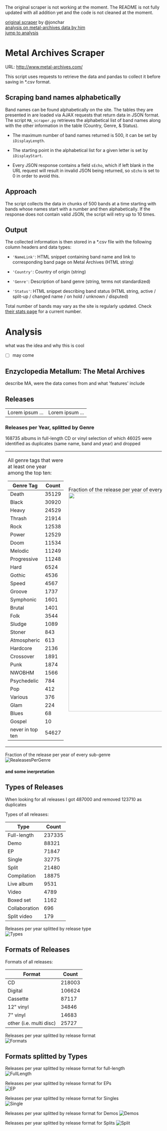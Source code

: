 The original scraper is not working at the moment. The README is not fully updated with all addition yet and the code is not cleaned at the moment.

[original scraper](https://github.com/jonchar/ma-scraper) by @jonchar  
[analysis on metal-archives data by him](https://jonchar.net/notebooks/MA-Exploratory-Analysis/)  
[jump to analysis](https://garbersc.github.io/ma-scraper/#analysis)  

# Metal Archives Scraper

URL: http://www.metal-archives.com/

This script uses requests to retrieve the data and pandas to collect it before
saving in \*.csv format.

## Scraping band names alphabetically

Band names can be found alphabetically on the site. The tables they are
presented in are loaded via AJAX requests that return data in JSON format.
The script `MA_scraper.py` retrieves the alphabetical list of band names
along with the other information in the table (Country, Genre, & Status).

* The maximum number of band names returned is 500, it can be set by
`iDisplayLength`.

* The starting point in the alphabetical list for a given letter is set by
`iDisplayStart`.

* Every JSON response contains a field `sEcho`, which if left blank in the URL
request will result in invalid JSON being returned, so `sEcho` is set to 0 in
order to avoid this.

## Approach

The script collects the data in chunks of 500 bands at a time starting with
bands whose names start with a number and then alphabetically. If the response
does not contain valid JSON, the script will retry up to 10 times.

## Output

The collected information is then stored in a \*.csv file with the following
column headers and data types:

* `'NameLink'`: HTML snippet containing band name and link to corresponding
band page on Metal Archives (HTML string)

* `'Country'`: Country of origin (string)

* `'Genre'`: Description of band genre (string, terms not standardized)

* `'Status'`: HTML snippet describing band status (HTML string, active / split-up / changed
name / on hold / unknown / disputed)

Total number of bands may vary as the site is regularly updated.
Check [their stats page](http://www.metal-archives.com/stats) for a current
number.

# Analysis
what was the idea and why this is cool
- [ ] may come

## Enzyclopedia Metallum: The Metal Archives
describe MA, were the data comes from and what 'features' include

## Releases

<script src="https://cdn.mathjax.org/mathjax/latest/MathJax.js?config=TeX-AMS-MML_HTMLorMML" type="text/javascript"></script>
<table border="0">
 <tr>
    <td>Lorem ipsum ...</td>
    <td>
    Lorem ipsum ...
    </td>
 </tr>
</table>


### Releases per Year, splitted by Genre

168735 albums in full-length CD or vinyl selection of which 46025 were identified as duplicates (same name, band and year) and dropped

<table border="0">
 <tr>
    <td>

All genre tags that were at least one year among the top ten:

Genre Tag     | Count
------------- | -------------
Death         | 35129
Black         | 30920
Heavy         | 24529
Thrash        | 21914
Rock          | 12538
Power         | 12529
Doom          | 11534
Melodic       | 11249
Progressive   | 11248
Hard          |  6524
Gothic        |  4536
Speed         |  4567
Groove        |  1737
Symphonic     |  1601
Brutal        |  1401
Folk          |  3544
Sludge        |  1089
Stoner        |   843
Atmospheric   |   613
Hardcore      |  2136
Crossover     |  1891
Punk          |  1874
NWOBHM        |  1566
Psychedelic   |   784
Pop           |   412
Various       |   376
Glam          |   224
Blues         |    68
Gospel        |    10
never in top ten| 54627  
</td>
    <td>


Fraction of the release per year of every sub-genre 
  <img src="https://raw.githubusercontent.com/garbersc/ma-scraper/master/pics/outputGenreSplits.png" width="700" />  
    </td>
 </tr>
</table>

Fraction of the release per year of every sub-genre  
![RealeasesPerGenre](https://raw.githubusercontent.com/garbersc/ma-scraper/master/pics/outputGenreSplits.png) 

#### and some inerpretation

## Types of Releases

When looking for all releases I got 487000 and removed 123710 as duplicates

Types of all releases:

Type           | Count
---------------|------
Full-length    | 237335
Demo           |  88321
EP             |  71847
Single         |  32775
Split          |  21480
Compilation    |  18875
Live album     |   9531
Video          |   4789
Boxed set      |   1162
Collaboration  |    696
Split video    |    179

Releases per year splitted by release type  
![Types](https://raw.githubusercontent.com/garbersc/ma-scraper/master/pics/TypesPerYear.png)


## Formats of Releases
Formats of all releases:

Format                   | Count
-------------------------|------
CD                       |          218003
Digital                  |          106624
Cassette                 |           87117
12" vinyl                |           34846
7" vinyl                 |           14683
other (i.e. multi disc)	 |	   25727

Releases per year splitted by release format  
![Formats](https://raw.githubusercontent.com/garbersc/ma-scraper/master/pics/FormatsPerYear.png)


## Formats splitted by Types

Releases per year splitted by release format for full-length  
![FullLength](https://raw.githubusercontent.com/garbersc/ma-scraper/master/pics/FormatsOfFull-length.png)

Releases per year splitted by release format for EPs  
![EP](https://raw.githubusercontent.com/garbersc/ma-scraper/master/pics/FormatsOfEP.png)

Releases per year splitted by release format for Singles  
![Single](https://raw.githubusercontent.com/garbersc/ma-scraper/master/pics/FormatsOfSingle.png)

Releases per year splitted by release format for Demos 
![Demos](https://raw.githubusercontent.com/garbersc/ma-scraper/master/pics/FormatsOfDemos.png)

Releases per year splitted by release format for Splits
![Split](https://raw.githubusercontent.com/garbersc/ma-scraper/master/pics/FormatsOfSplit.png)


